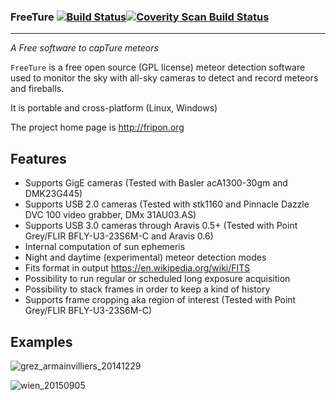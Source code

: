 ### FreeTure [![Build Status](https://travis-ci.org/fripon/freeture.svg?branch=master)](https://travis-ci.org/fripon/freeture)[![Coverity Scan Build Status](https://scan.coverity.com/projects/6030/badge.svg)](https://scan.coverity.com/projects/6030 "Coverity Badge")
--------

*A Free software to capTure meteors*

`FreeTure` is a free open source (GPL license) meteor detection software used to monitor the sky with all-sky cameras to detect and record meteors and fireballs.

It is portable and cross-platform (Linux, Windows)

The project home page is http://fripon.org

Features
--------

- Supports GigE cameras (Tested with Basler acA1300-30gm and DMK23G445)
- Supports USB 2.0 cameras (Tested with stk1160 and Pinnacle Dazzle DVC 100 video grabber, DMx 31AU03.AS)
- Supports USB 3.0 cameras through Aravis 0.5+ (Tested with Point Grey/FLIR BFLY-U3-23S6M-C and Aravis 0.6)
- Internal computation of sun ephemeris
- Night and daytime (experimental) meteor detection modes
- Fits format in output https://en.wikipedia.org/wiki/FITS
- Possibility to run regular or scheduled long exposure acquisition
- Possibility to stack frames in order to keep a kind of history
- Supports frame cropping aka region of interest (Tested with Point Grey/FLIR BFLY-U3-23S6M-C)

Examples
--------

![grez_armainvilliers_20141229](https://raw.githubusercontent.com/fripon/freeture/master/data/gretz_armainvilliers-fireball-20141229.jpg)

![wien_20150905](https://raw.githubusercontent.com/fripon/freeture/master/data/wien-fireball-20150905.jpg)
